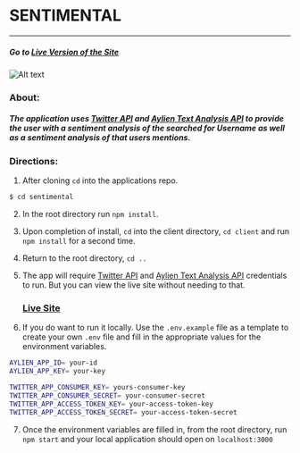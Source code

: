 # SENTIMENTAL
---
##### Go to [Live Version of the Site](https://sentimental-sav.herokuapp.com/)

![Alt text](/client/public/demo.gif?raw=true "Search Results and Favoriting Functionality")

### About:
##### The application uses [Twitter API](https://developer.twitter.com/) and [Aylien Text Analysis API](https://aylien.com/text-api/) to provide the user with a sentiment analysis of the searched for Username as well as a sentiment analysis of that users mentions.

### Directions:

1.   After cloning ```cd``` into the applications repo.
```sh
$ cd sentimental
```

2. In the root directory run ```npm install```.
3. Upon completion of install,  ```cd``` into the client directory, ```cd client``` and run ```npm install``` for a second time.
4. Return to the root directory, ```cd ..``` 
5. The app will require [Twitter API](https://developer.twitter.com/) and [Aylien Text Analysis API](https://aylien.com/text-api/) credentials to run. But you can view the live site without needing to that.
   ### [Live Site](https://sentimental-sav.herokuapp.com/)

6. If you do want to run it locally. Use the ```.env.example``` file as a template to create your own ```.env``` file and fill in the appropriate values for the environment variables.
```sh
AYLIEN_APP_ID= your-id
AYLIEN_APP_KEY= your-key

TWITTER_APP_CONSUMER_KEY= yours-consumer-key
TWITTER_APP_CONSUMER_SECRET= your-consumer-secret
TWITTER_APP_ACCESS_TOKEN_KEY= your-access-token-key
TWITTER_APP_ACCESS_TOKEN_SECRET= your-access-token-secret
```
7. Once the environment variables are filled in, from the root directory, run ```npm start``` and your local application should open on ```localhost:3000```

